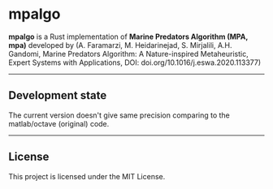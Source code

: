 # mpalgo 

**mpalgo** is a Rust implementation of **Marine Predators Algorithm (MPA, mpa)** developed by (A. Faramarzi, M. Heidarinejad, S. Mirjalili, A.H. Gandomi, Marine Predators Algorithm: A
 Nature-inspired Metaheuristic, Expert Systems with Applications, DOI: doi.org/10.1016/j.eswa.2020.113377)

---
 ## Development state 
 The current version doesn't give same precision comparing to the matlab/octave (original) code.

---
 ## License 
 This project is licensed under the MIT License.